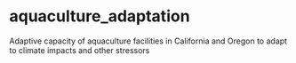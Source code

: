 # aquaculture_adaptation
Adaptive capacity of aquaculture facilities in California and Oregon to adapt to climate impacts and other stressors
